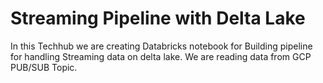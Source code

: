 # Streaming Pipeline with Delta Lake
In this Techhub we are creating Databricks notebook for Building pipeline for handling Streaming data on delta lake. We are reading data from GCP PUB/SUB Topic.
